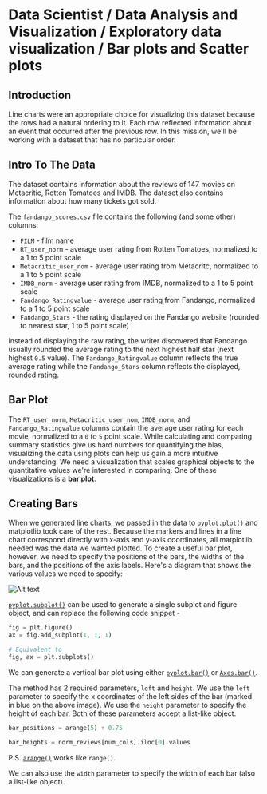 # Data Scientist / Data Analysis and Visualization / Exploratory data visualization / Bar plots and Scatter plots

## Introduction 

Line charts were an appropriate choice for visualizing this dataset because the rows had a natural ordering to it. Each row reflected information about an event that occurred after the previous row. In this mission, we'll be working with a dataset that has no particular order.

## Intro To The Data

The dataset contains information about the reviews of 147 movies on Metacritic, Rotten Tomatoes and IMDB. The dataset also contains information about how many tickets got sold. 

The `fandango_scores.csv` file contains the following (and some other) columns:

- `FILM` - film name
- `RT_user_norm` - average user rating from Rotten Tomatoes, normalized to a 1 to 5 point scale
- `Metacritic_user_nom` - average user rating from Metacritc, normalized to a 1 to 5 point scale
- `IMDB_norm` - average user rating from IMDB, normalized to a 1 to 5 point scale
- `Fandango_Ratingvalue` - average user rating from Fandango, normalized to a 1 to 5 point scale
- `Fandango_Stars` - the rating displayed on the Fandango website (rounded to nearest star, 1 to 5 point scale)

Instead of displaying the raw rating, the writer discovered that Fandango usually rounded the average rating to the next highest half star (next highest `0.5` value). The `Fandango_Ratingvalue` column reflects the true average rating while the `Fandango_Stars` column reflects the displayed, rounded rating.

## Bar Plot

The `RT_user_norm`, `Metacritic_user_nom`, `IMDB_norm`, and `Fandango_Ratingvalue` columns contain the average user rating for each movie, normalized to a `0` to `5` point scale. While calculating and comparing summary statistics give us hard numbers for quantifying the bias, visualizing the data using plots can help us gain a more intuitive understanding. We need a visualization that scales graphical objects to the quantitative values we're interested in comparing. One of these visualizations is a **bar plot**.

## Creating Bars

When we generated line charts, we passed in the data to `pyplot.plot()` and matplotlib took care of the rest. Because the markers and lines in a line chart correspond directly with x-axis and y-axis coordinates, all matplotlib needed was the data we wanted plotted. To create a useful bar plot, however, we need to specify the positions of the bars, the widths of the bars, and the positions of the axis labels. Here's a diagram that shows the various values we need to specify:

![Alt text](/matplotlib_barplot_positioning.png?raw=true "Optional Title")

[`pyplot.subplot()`](http://matplotlib.org/api/pyplot_api.html#matplotlib.pyplot.subplots) can be used to generate a single subplot and figure object, and can replace the following code snippet -

```python
fig = plt.figure()
ax = fig.add_subplot(1, 1, 1)

# Equivalent to
fig, ax = plt.subplots()
```

We can generate a vertical bar plot using either [`pyplot.bar()`](http://matplotlib.org/api/pyplot_api.html#matplotlib.pyplot.bar) or [`Axes.bar()`](http://matplotlib.org/api/_as_gen/matplotlib.axes.Axes.bar.html#matplotlib.axes.Axes.bar). 

The method has 2 required parameters, `left` and `height`. We use the `left` parameter to specify the x coordinates of the left sides of the bar (marked in blue on the above image). We use the `height` parameter to specify the height of each bar. Both of these parameters accept a list-like object. 

```python
bar_positions = arange(5) + 0.75

bar_heights = norm_reviews[num_cols].iloc[0].values
```

P.S. [`arange()`](https://docs.scipy.org/doc/numpy/reference/generated/numpy.arange.html) works like `range()`.

We can also use the `width` parameter to specify the width of each bar (also a list-like object).

## 
